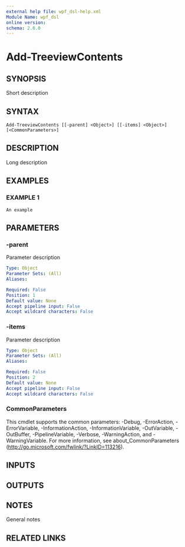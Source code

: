 ```yaml
---
external help file: wpf_dsl-help.xml
Module Name: wpf_dsl
online version:
schema: 2.0.0
---
```


# Add-TreeviewContents

## SYNOPSIS
Short description

## SYNTAX

```
Add-TreeviewContents [[-parent] <Object>] [[-items] <Object>] [<CommonParameters>]
```

## DESCRIPTION
Long description

## EXAMPLES

### EXAMPLE 1
```
An example
```

## PARAMETERS

### -parent
Parameter description

```yaml
Type: Object
Parameter Sets: (All)
Aliases:

Required: False
Position: 1
Default value: None
Accept pipeline input: False
Accept wildcard characters: False
```

### -items
Parameter description

```yaml
Type: Object
Parameter Sets: (All)
Aliases:

Required: False
Position: 2
Default value: None
Accept pipeline input: False
Accept wildcard characters: False
```

### CommonParameters
This cmdlet supports the common parameters: -Debug, -ErrorAction, -ErrorVariable, -InformationAction, -InformationVariable, -OutVariable, -OutBuffer, -PipelineVariable, -Verbose, -WarningAction, and -WarningVariable. For more information, see about_CommonParameters (http://go.microsoft.com/fwlink/?LinkID=113216).

## INPUTS

## OUTPUTS

## NOTES
General notes

## RELATED LINKS

